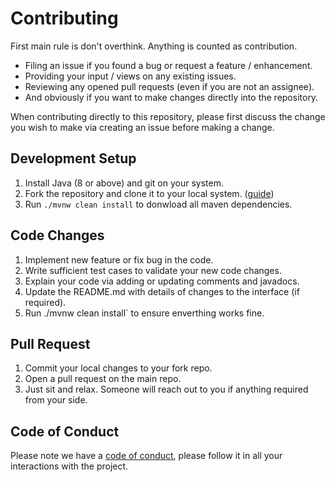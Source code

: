 # Contributing
First main rule is don't overthink. Anything is counted as contribution.
* Filing an issue if you found a bug or request a feature / enhancement.
* Providing your input / views on any existing issues.
* Reviewing any opened pull requests (even if you are not an assignee).
* And obviously if you want to make changes directly into the repository.


When contributing directly to this repository, please first discuss the change you wish to make via creating
an issue before making a change.

## Development Setup
1. Install Java (8 or above) and git on your system.
2. Fork the repository and clone it to your local system. ([guide](https://docs.github.com/en/github/getting-started-with-github/fork-a-repo))
3. Run `./mvnw clean install` to donwload all maven dependencies.

## Code Changes

1. Implement new feature or fix bug in the code.
2. Write sufficient test cases to validate your new code changes.
3. Explain your code via adding or updating comments and javadocs.
4. Update the README.md with details of changes to the interface (if required).
5. Run ./mvnw clean install` to ensure enverthing works fine.

## Pull Request
1. Commit your local changes to your fork repo.
2. Open a pull request on the main repo.
3. Just sit and relax. Someone will reach out to you if anything required from your side.

## Code of Conduct
Please note we have a [code of conduct](/CODE_OF_CONDUCT.md), please follow it in all your interactions with the project.
